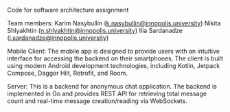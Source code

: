 Code for software architecture assignment

Team members:
Karim Nasybullin (k.nasybullin@innopolis.university)
Nikita Shlyakhtin (n.shlyakhtin@innopolis.university)
Ilia Sardanadze (i.sardanadze@innopolis.university)

Mobile Client:
The mobile app is designed to provide users with an intuitive interface for accessing the backend on their smartphones.
The client is built using modern Android development technologies, including Kotlin, Jetpack Compose, Dagger Hilt, Retrofit, and Room.

Server:
This is a backend for anonymous chat application. The backend is implemented in Go and provides REST API for retrieving total message count and real-time message creation/reading via WebSockets.
